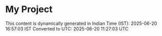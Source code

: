# My Project

This content is dynamically generated in Indian Time (IST): 2025-06-20 16:57:03 IST
Converted to UTC: 2025-06-20 11:27:03 UTC
